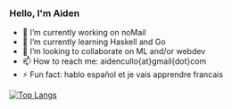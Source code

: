 ### Hello, I'm Aiden

+ 🔭 I’m currently working on noMail
+ 🌱 I’m currently learning Haskell and Go
+ 👯 I’m looking to collaborate on ML and/or webdev
+ 📫 How to reach me: aidencullo{at}gmail{dot}com
+ ⚡ Fun fact: hablo español et je vais apprendre francais

[![Top Langs](https://github-readme-stats.vercel.app/api/top-langs/?username=aidencullo&hide=html,css,tex,pascal&langs_count=20)](https://github.com/anuraghazra/github-readme-stats)
